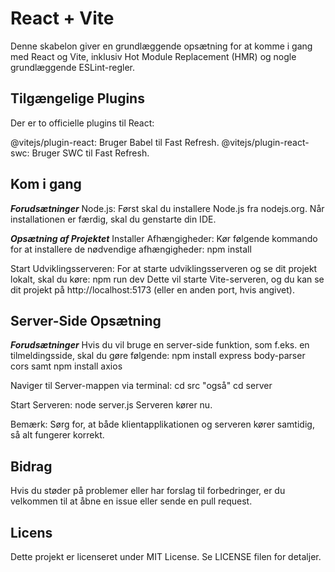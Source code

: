# React + Vite
Denne skabelon giver en grundlæggende opsætning for at komme i gang med React og Vite, inklusiv Hot Module Replacement (HMR) og nogle grundlæggende ESLint-regler.

## Tilgængelige Plugins
Der er to officielle plugins til React:

@vitejs/plugin-react: Bruger Babel til Fast Refresh.
@vitejs/plugin-react-swc: Bruger SWC til Fast Refresh.


## Kom i gang
*****Forudsætninger*****
Node.js: Først skal du installere Node.js fra nodejs.org. Når installationen er færdig, skal du genstarte din IDE.

*****Opsætning af Projektet*****
Installer Afhængigheder: Kør følgende kommando for at installere de nødvendige afhængigheder: npm install

Start Udviklingsserveren: For at starte udviklingsserveren og se dit projekt lokalt, skal du køre: npm run dev
Dette vil starte Vite-serveren, og du kan se dit projekt på http://localhost:5173 (eller en anden port, hvis angivet).

## Server-Side Opsætning
*****Forudsætninger*****
Hvis du vil bruge en server-side funktion, som f.eks. en tilmeldingsside, skal du gøre følgende: npm install express body-parser cors samt npm install axios


Naviger til Server-mappen via terminal: cd src "også" cd server

Start Serveren: node server.js
Serveren kører nu.

Bemærk: Sørg for, at både klientapplikationen og serveren kører samtidig, så alt fungerer korrekt.

## Bidrag
Hvis du støder på problemer eller har forslag til forbedringer, er du velkommen til at åbne en issue eller sende en pull request.

## Licens
Dette projekt er licenseret under MIT License. Se LICENSE filen for detaljer.
